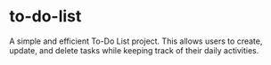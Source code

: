 # to-do-list
A simple and efficient To-Do List project.
This allows users to create, update, and delete tasks while keeping track of their daily activities. 
